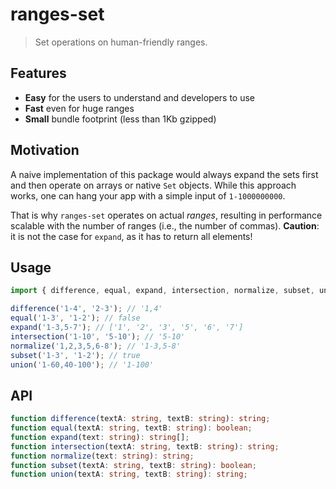 # ranges-set

> Set operations on human-friendly ranges.

## Features

* **Easy** for the users to understand and developers to use
* **Fast** even for huge ranges
* **Small** bundle footprint (less than 1Kb gzipped)

## Motivation

A naive implementation of this package would always expand the sets first and then operate on arrays or native `Set` objects. While this approach works, one can hang your app with a simple input of `1-1000000000`.

That is why `ranges-set` operates on actual _ranges_, resulting in performance scalable with the number of ranges (i.e., the number of commas). **Caution**: it is not the case for `expand`, as it has to return all elements!

## Usage

```ts
import { difference, equal, expand, intersection, normalize, subset, union } from 'ranges-set';

difference('1-4', '2-3'); // '1,4'
equal('1-3', '1-2'); // false
expand('1-3,5-7'); // ['1', '2', '3', '5', '6', '7']
intersection('1-10', '5-10'); // '5-10'
normalize('1,2,3,5,6-8'); // '1-3,5-8'
subset('1-3', '1-2'); // true
union('1-60,40-100'); // '1-100'
```

## API

```ts
function difference(textA: string, textB: string): string;
function equal(textA: string, textB: string): boolean;
function expand(text: string): string[];
function intersection(textA: string, textB: string): string;
function normalize(text: string): string;
function subset(textA: string, textB: string): boolean;
function union(textA: string, textB: string): string;
```
